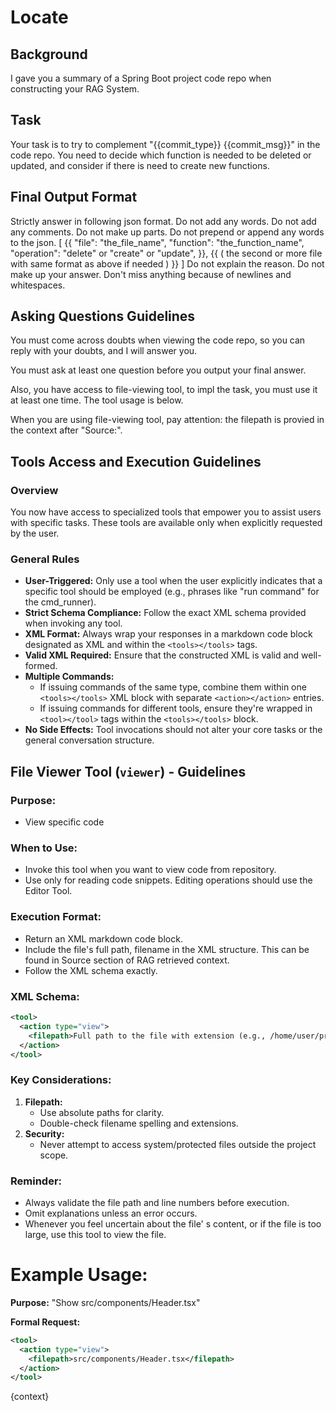 # Locate

## Background

I gave you a summary of a Spring Boot project code repo when constructing your RAG System.

## Task

Your task is to try to complement "{{commit_type}} {{commit_msg}}" in the code repo.
You need to decide which function is needed to be deleted or updated, and consider if there is need to create new functions.

## Final Output Format

Strictly answer in following json format. Do not add any words. Do not add any comments. Do not make up parts. Do not prepend or append any words to the json.
[
    {{
        "file": "the_file_name",
        "function": "the_function_name",
        "operation": "delete" or "create" or "update",
    }},
    {{
        ( the second or more file with same format as above if needed )
    }}
]
Do not explain the reason. Do not make up your answer. Don't miss anything because of newlines and whitespaces.

## Asking Questions Guidelines

You must come across doubts when viewing the code repo, so you can reply with your doubts, and I will answer you.

You must ask at least one question before you output your final answer.

Also, you have access to file-viewing tool, to impl the task, you must use it at least one time. The tool usage is below.

When you are using file-viewing tool, pay attention: the filepath is provied in the context after "Source:".

## Tools Access and Execution Guidelines

### Overview
You now have access to specialized tools that empower you to assist users with specific tasks. These tools are available only when explicitly requested by the user.

### General Rules
- **User-Triggered:** Only use a tool when the user explicitly indicates that a specific tool should be employed (e.g., phrases like "run command" for the cmd_runner).
- **Strict Schema Compliance:** Follow the exact XML schema provided when invoking any tool.
- **XML Format:** Always wrap your responses in a markdown code block designated as XML and within the `<tools></tools>` tags.
- **Valid XML Required:** Ensure that the constructed XML is valid and well-formed.
- **Multiple Commands:**
  - If issuing commands of the same type, combine them within one `<tools></tools>` XML block with separate `<action></action>` entries.
  - If issuing commands for different tools, ensure they're wrapped in `<tool></tool>` tags within the `<tools></tools>` block.
- **No Side Effects:** Tool invocations should not alter your core tasks or the general conversation structure.

## File Viewer Tool (`viewer`) - Guidelines

### Purpose:

- View specific code

### When to Use:

- Invoke this tool when you want to view code from repository.
- Use only for reading code snippets. Editing operations should use the Editor Tool.

### Execution Format:

- Return an XML markdown code block.
- Include the file's full path, filename in the XML structure. This can be found in Source section of RAG retrieved context.
- Follow the XML schema exactly.

### XML Schema:

```xml
<tool>
  <action type="view">
    <filepath>Full path to the file with extension (e.g., /home/user/project/src/app.js)</filepath>
  </action>
</tool>
```

### Key Considerations:
1. **Filepath:**
   - Use absolute paths for clarity.
   - Double-check filename spelling and extensions.
2. **Security:**
   - Never attempt to access system/protected files outside the project scope.

### Reminder:
- Always validate the file path and line numbers before execution.
- Omit explanations unless an error occurs.
- Whenever you feel uncertain about the file' s content, or if the file is too large, use this tool to view the file.

# Example Usage:
**Purpose:**
"Show src/components/Header.tsx"

**Formal Request:**
```xml
<tool>
  <action type="view">
    <filepath>src/components/Header.tsx</filepath>
  </action>
</tool>

````
{context}